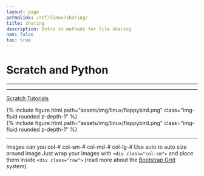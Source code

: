 ```yaml
---
layout: page
permalink: /ref/linux/sharing/
title: sharing
description: Intro to methods for file sharing
nav: false
toc: true
---
```

# Scratch and Python

-----------------------------  
-----------------------------  

[Scratch Tutorials](../../../ref/linux/starting-up/)

<div class="row">
    <div class="col-md mt-3 mt-md-0">
        {% include figure.html path="assets/img/linux/flappybird.png" class="img-fluid rounded z-depth-1" %}
    </div>
</div>

<div class="row justify-content-center float-right">
    <div class="col-4-auto mt-3 mt-md-0">
        {% include figure.html path="assets/img/linux/flappybird.png" class="img-fluid rounded z-depth-1" %}
    </div>
</div>

----------------------------
Images
can you col-#  col-sm-#   col-md-#   col-lg-#
Use auto to auto size around image
Just wrap your images with `<div class="col-sm">` and place them inside `<div class="row">` (read more about the <a href="https://getbootstrap.com/docs/4.4/layout/grid/">Bootstrap Grid</a> system).